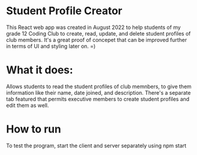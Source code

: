 # Student Profile Creator
This React web app was created in August 2022 to help students of my grade 12 Coding Club to create, read, update, and delete student profiles of club members.
It's a great proof of concepet that can be improved further in terms of UI and styling later on. =)
# What it does:
Allows students to read the student profiles of club memnbers, to give them information like their name, date joined, and description. 
There's a separate tab featured that permits executive members to create student profiles and edit them as well. 
# How to run
To test the program, start the client and server separately using npm start
